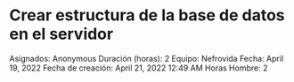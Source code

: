 # Crear estructura de la base de datos en el servidor

Asignados: Anonymous
Duración (horas): 2
Equipo: Nefrovida
Fecha: April 19, 2022
Fecha de creación: April 21, 2022 12:49 AM
Horas Hombre: 2